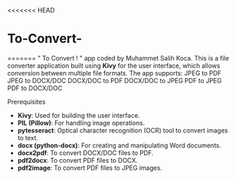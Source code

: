 <<<<<<< HEAD
# To-Convert-
=======
" To Convert ! " app coded by Muhammet Salih Koca. This is a file converter application built using **Kivy** for the user interface, which allows conversion between multiple file formats. 
The app supports: 
JPEG to PDF
JPEG to DOCX/DOC
DOCX/DOC to PDF 
DOCX/DOC to JPEG 
PDF to JPEG  
PDF to DOCX/DOC

Prerequisites
- **Kivy**: Used for building the user interface.
- **PIL (Pillow)**: For handling image operations.
- **pytesseract**: Optical character recognition (OCR) tool to convert images to text.
- **docx (python-docx)**: For creating and manipulating Word documents.
- **docx2pdf**: To convert DOCX/DOC files to PDF.
- **pdf2docx**: To convert PDF files to DOCX.
- **pdf2image**: To convert PDF files to JPEG images.
